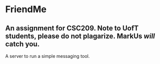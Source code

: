 # FriendMe
An assignment for CSC209. Note to UofT students, please **do not plagarize**. MarkUs ***will*** catch you.  
---

A server to run a simple messaging tool.  
